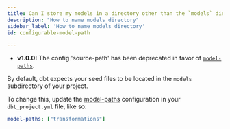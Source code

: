 ```yaml
---
title: Can I store my models in a directory other than the `models` directory in my project?
description: "How to name models directory"
sidebar_label: 'How to name models directory'
id: configurable-model-path

---
```


<Changelog>

- **v1.0.0:** The config 'source-path' has been deprecated in favor of [`model-paths`](model-paths).

</Changelog>

By default, dbt expects your seed files to be located in the `models` subdirectory of your project.

To change this, update the [model-paths](reference/project-configs/model-paths.md) configuration in your `dbt_project.yml`
file, like so:

<File name='dbt_project.yml'>

```yml
model-paths: ["transformations"]
```

</File>
